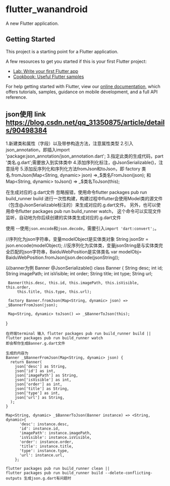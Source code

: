 # flutter_wanandroid

A new Flutter application.

## Getting Started

This project is a starting point for a Flutter application.

A few resources to get you started if this is your first Flutter project:

- [Lab: Write your first Flutter app](https://flutter.dev/docs/get-started/codelab)
- [Cookbook: Useful Flutter samples](https://flutter.dev/docs/cookbook)

For help getting started with Flutter, view our
[online documentation](https://flutter.dev/docs), which offers tutorials,
samples, guidance on mobile development, and a full API reference.

##   json使用 link https://blog.csdn.net/qq_31350875/article/details/90498384
  1.新建类和属性（字段）以及带参构造方法，注意属性类型
  2.引入json_annotation，即插入import 'package:json_annotation/json_annotation.dart';
  3.指定此类的生成代码，part '类名.g.dart';需要放入到实体类中
  4.添加序列化标注，@JsonSerializable()，注意括号
  5.添加反序列化和序列化方法fromJson和toJson，即
  factory 类名.fromJson(Map<String, dynamic> json) =>_$类名FromJson(json);
  和
  Map<String, dynamic> toJson() => _$类名ToJson(this);

  在生成对应的.g.dart文件
  忽略报错，使用命令flutter packages pub run build_runner build
  进行一次性构建，构建过程中flutter会使用Model类的源文件（包含@JsonSerializable标注的）来生成对应的.g.dart文件。
  另外，也可以使用命令flutter packages pub run build_runner watch，
  这个命令可以实现文件监听，自动地为你后续创建的实体类生成对应的.g.dart文件

  使用 --使用`json.encode`和`json.decode`，需要引入`import 'dart:convert';`。

   //序列化为json字符串，变量modelObject是实体类对象
   String jsonStr = json.encode(modelObject);
   //反序列化为实体类，变量jsonString是与实体类完全匹配的json字符串，BaiduWebPosition是实体类名
   var modelObj= BaiduWebPosition.fromJson(json.decode(jsonString));

   以banner为例
   Banner
   @JsonSerializable()
   class Banner {
     String desc;
     int id;
     String imagePath;
     int isVisible;
     int order;
     String title;
     int type;
     String url;

     Banner(this.desc, this.id, this.imagePath, this.isVisible, this.order,
         this.title, this.type, this.url);

     factory Banner.fromJson(Map<String, dynamic> json) => _$BannerFromJson(json);

     Map<String, dynamic> toJson() => _$BannerToJson(this);
   }

    在终端terminal 输入 flutter packages pub run build_runner build || flutter packages pub run build_runner watch
    即会帮你生成Banner.g.dart文件

    生成的内容为
    Banner _$BannerFromJson(Map<String, dynamic> json) {
      return Banner(
        json['desc'] as String,
        json['id'] as int,
        json['imagePath'] as String,
        json['isVisible'] as int,
        json['order'] as int,
        json['title'] as String,
        json['type'] as int,
        json['url'] as String,
      );
    }

    Map<String, dynamic> _$BannerToJson(Banner instance) => <String, dynamic>{
          'desc': instance.desc,
          'id': instance.id,
          'imagePath': instance.imagePath,
          'isVisible': instance.isVisible,
          'order': instance.order,
          'title': instance.title,
          'type': instance.type,
          'url': instance.url,
        };
        
    flutter packages pub run build_runner clean || 
    flutter packages pub run build_runner build --delete-conflicting-outputs 生成json.g.dart有问题时
        



